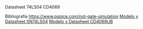 Datasheet
74LS04 
CD4069  

Bibliografía
https://www.pspice.com/not-gate-simulation
[Modelo y Datasheet SN74LS04](https://www.ti.com/product/SN74LS04)
[Modelo y Datasheet CD4069UB](https://www.ti.com/product/CD4069UB?keyMatch=&tisearch=search-everything&usecase=partmatches#params)
